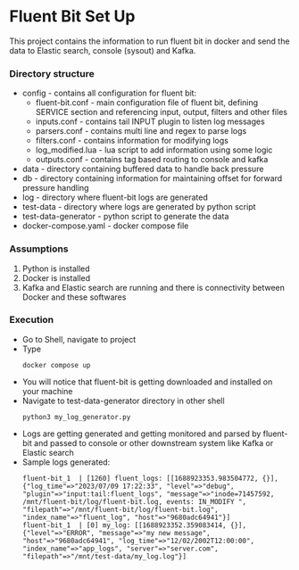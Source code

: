 # **Fluent Bit Set Up**

This project contains the information to run fluent bit in docker and send the data to Elastic search, console (sysout) and Kafka.

### Directory structure
<ul>
<li>config - contains all configuration for fluent bit:
    <ul>
        <li>fluent-bit.conf - main configuration file of fluent bit, defining SERVICE section and referencing input, output, filters and other files</li>
        <li>inputs.conf - contains tail INPUT plugin to listen log messages</li>
        <li>parsers.conf - contains multi line and regex to parse logs</li>
        <li>filters.conf - contains information for modifying logs</li>
        <li>log_modified.lua - lua script to add information using some logic</li>
        <li>outputs.conf - contains tag based routing to console and kafka</li>
    </ul>
</li>
<li>data - directory containing buffered data to handle back pressure</li>
<li>db - directory containing information for maintaining offset for forward pressure handling</li>
<li>log - directory where fluent-bit logs are generated</li>
<li>test-data - directory where logs are generated by python script</li>
<li>test-data-generator - python script to generate the data</li>
<li>docker-compose.yaml - docker compose file</li>
</ul>

### Assumptions
<ol>
<li>Python is installed</li>
<li>Docker is installed</li>
<li>Kafka and Elastic search are running and there is connectivity between Docker and these softwares</li>    
</ol>

### Execution
<ul>
<li>Go to Shell, navigate to project</li>
<li>Type </li>

```editorconfig
docker compose up
```
<li>You will notice that fluent-bit is getting downloaded and installed on your machine</li>
<li>Navigate to test-data-generator directory in other shell</li>

```editorconfig
python3 my_log_generator.py 
```
<li>Logs are getting generated and getting monitored and parsed by fluent-bit and passed to console or other downstream system like Kafka or Elastic search</li>
<li>Sample logs generated:</li>

```editorconfig
fluent-bit_1  | [1260] fluent_logs: [[1688923353.983504772, {}], {"log_time"=>"2023/07/09 17:22:33", "level"=>"debug", "plugin"=>"input:tail:fluent_logs", "message"=>"inode=71457592, /mnt/fluent-bit/log/fluent-bit.log, events: IN_MODIFY ", "filepath"=>"/mnt/fluent-bit/log/fluent-bit.log", "index_name"=>"fluent_log", "host"=>"9680adc64941"}]
fluent-bit_1  | [0] my_log: [[1688923352.359083414, {}], {"level"=>"ERROR", "message"=>"my new message", "host"=>"9680adc64941", "log_time"=>"12/02/2002T12:00:00", "index_name"=>"app_logs", "server"=>"server.com", "filepath"=>"/mnt/test-data/my_log.log"}]
```
